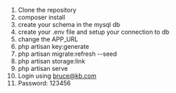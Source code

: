 1. Clone the repository
2. composer install
3. create your schema in the mysql db
4. create your .env file and setup your connection to db
5. change the APP_URL
6. php artisan key:generate
7. php artisan migrate:refresh --seed
8. php artisan storage:link
9. php artisan serve
10. Login using bruce@kb.com
11. Password: 123456
